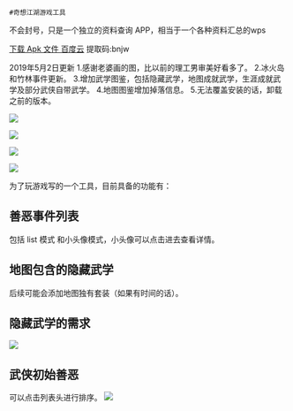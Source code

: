     #奇想江湖游戏工具

不会封号，只是一个独立的资料查询 APP，相当于一个各种资料汇总的wps

[下载 Apk 文件 百度云](https://pan.baidu.com/s/1uIHfTNphGuT3eH6zXg9cOA) 提取码:bnjw 

2019年5月2日更新
1.感谢老婆画的图，比以前的理工男审美好看多了。
2.冰火岛和竹林事件更新。
3.增加武学图鉴，包括隐藏武学，地图成就武学，生涯成就武学及部分武侠自带武学。
4.地图图鉴增加掉落信息。
5.无法覆盖安装的话，卸载之前的版本。

![](https://github.com/Duyan8035/qxjh_util/blob/4faf31ea6b6060b2261923608ec4ba364c01a8d9/img/img_main.png)

![](https://github.com/Duyan8035/qxjh_util/blob/4faf31ea6b6060b2261923608ec4ba364c01a8d9/img/img_sj.png)

![](https://github.com/Duyan8035/qxjh_util/blob/4faf31ea6b6060b2261923608ec4ba364c01a8d9/img/img_wuxue.png)

![](https://github.com/Duyan8035/qxjh_util/blob/4faf31ea6b6060b2261923608ec4ba364c01a8d9/img/img_map.png)

为了玩游戏写的一个工具，目前具备的功能有：
## 善恶事件列表
包括 list 模式 和小头像模式，小头像可以点击进去查看详情。

## 地图包含的隐藏武学
后续可能会添加地图独有套装（如果有时间的话）。


## 隐藏武学的需求
![](https://github.com/Duyan8035/qxjh_util/blob/7a15341c8a39152e20bb05626eac498826041be9/img/Screenshot_2019-04-21-22-18-51-959_com.dy.qxjhuti.png)

## 武侠初始善恶
可以点击列表头进行排序。
![](https://github.com/Duyan8035/qxjh_util/blob/7a15341c8a39152e20bb05626eac498826041be9/img/Screenshot_2019-04-21-22-19-02-648_com.dy.qxjhuti.png)
